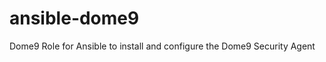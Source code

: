 ansible-dome9
=============

Dome9 Role for Ansible to install and configure the Dome9 Security Agent
